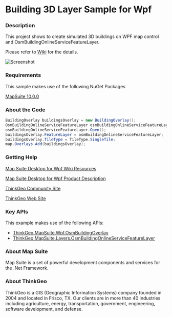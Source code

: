 # Building 3D Layer Sample for Wpf

### Description
This project shows to create simulated 3D buildings on WPF map control and OsmBuildingOnlineServiceFeatureLayer.

Please refer to [Wiki](http://wiki.thinkgeo.com/wiki/map_suite_desktop_for_wpf) for the details.

![Screenshot](https://gitlab.com/thinkgeo/public/thinkgeo-desktop-maps/-/raw/support/v10/samples/wpf/Building3DLayerSample/Screenshot.png)

### Requirements
This sample makes use of the following NuGet Packages

[MapSuite 10.0.0](https://www.nuget.org/packages?q=ThinkGeo)

### About the Code
```csharp
BuildingOverlay buildingsOverlay = new BuildingOverlay();
OsmBuildingOnlineServiceFeatureLayer osmBuildingOnlineServiceFeatureLayer = new OsmBuildingOnlineServiceFeatureLayer();
osmBuildingOnlineServiceFeatureLayer.Open();
buildingsOverlay.FeatureLayer = osmBuildingOnlineServiceFeatureLayer;
buildingsOverlay.TileType = TileType.SingleTile;
map.Overlays.Add(buildingsOverlay);
```
### Getting Help

[Map Suite Desktop for Wpf Wiki Resources](http://wiki.thinkgeo.com/wiki/map_suite_desktop_for_wpf)

[Map Suite Desktop for Wpf Product Description](https://thinkgeo.com/ui-controls#desktop-platforms)

[ThinkGeo Community Site](http://community.thinkgeo.com/)

[ThinkGeo Web Site](http://www.thinkgeo.com)

### Key APIs
This example makes use of the following APIs:

- [ThinkGeo.MapSuite.Wpf.OsmBuildingOverlay](http://wiki.thinkgeo.com/wiki/api/ThinkGeo.MapSuite.Wpf.OsmBuildingOverlay)
- [ThinkGeo.MapSuite.Layers.OsmBuildingOnlineServiceFeatureLayer](http://wiki.thinkgeo.com/wiki/api/ThinkGeo.MapSuite.Layers.OsmBuildingOnlineServiceFeatureLayer)

### About Map Suite
Map Suite is a set of powerful development components and services for the .Net Framework.

### About ThinkGeo
ThinkGeo is a GIS (Geographic Information Systems) company founded in 2004 and located in Frisco, TX. Our clients are in more than 40 industries including agriculture, energy, transportation, government, engineering, software development, and defense.

